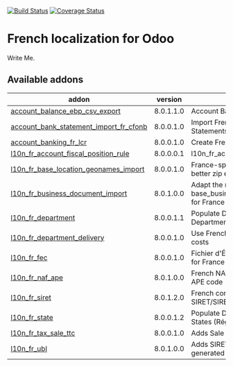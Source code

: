 [![Build Status](https://travis-ci.org/OCA/l10n-france.svg?branch=8.0)](https://travis-ci.org/OCA/l10n-france)
[![Coverage Status](https://coveralls.io/repos/OCA/l10n-france/badge.png?branch=8.0)](https://coveralls.io/r/OCA/l10n-france?branch=8.0)


French localization for Odoo
============================

Write Me. 

[//]: # (addons)
Available addons
----------------
addon | version | summary
--- | --- | ---
[account_balance_ebp_csv_export](account_balance_ebp_csv_export/) | 8.0.1.1.0 | Account Balance EBP CSV export
[account_bank_statement_import_fr_cfonb](account_bank_statement_import_fr_cfonb/) | 8.0.0.1.0 | Import French CFONB files as Bank Statements in Odoo
[account_banking_fr_lcr](account_banking_fr_lcr/) | 8.0.0.1.0 | Create French LCR CFONB files
[l10n_fr_account_fiscal_position_rule](l10n_fr_account_fiscal_position_rule/) | 8.0.0.0.1 | l10n_fr_account_fiscal_position_rule
[l10n_fr_base_location_geonames_import](l10n_fr_base_location_geonames_import/) | 8.0.0.1.0 | France-specific tuning for import of better zip entries from Geonames
[l10n_fr_business_document_import](l10n_fr_business_document_import/) | 8.0.1.0.0 | Adapt the module base_business_document_import for France
[l10n_fr_department](l10n_fr_department/) | 8.0.0.1.1 | Populate Database with French Departments (Départements)
[l10n_fr_department_delivery](l10n_fr_department_delivery/) | 8.0.0.1.0 | Use French Departments in delivery costs
[l10n_fr_fec](l10n_fr_fec/) | 8.0.0.1.0 | Fichier d'Échange Informatisé (FEC) for France
[l10n_fr_naf_ape](l10n_fr_naf_ape/) | 8.0.1.0.0 | French NAF partner categories and APE code
[l10n_fr_siret](l10n_fr_siret/) | 8.0.1.2.0 | French company identity numbers SIRET/SIREN/NIC
[l10n_fr_state](l10n_fr_state/) | 8.0.0.1.2 | Populate Database with French States (Région)
[l10n_fr_tax_sale_ttc](l10n_fr_tax_sale_ttc/) | 8.0.0.1.0 | Adds Sale Tax TTC (all rates)
[l10n_fr_ubl](l10n_fr_ubl/) | 8.0.1.0.0 | Adds SIRET in UBL XML files generated by Odoo

[//]: # (end addons)
